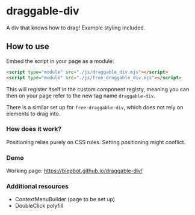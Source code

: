 # draggable-div

A div that knows how to drag! Example styling included.

## How to use

Embed the script in your page as a module:

```html
<script type="module" src="./js/draggable_div.mjs"></script>
<script type="module" src="./js/free_draggable_div.mjs"></script>
```

This will register itself in the custom component registy, meaning you can then on your page refer to the new tag name `draggable-div`.

There is a similar set up for `free-draggable-div`, which does not rely on elements to drag into.

### How does it work?

Positioning relies purely on CSS rules. Setting positioning might conflict.

### Demo

Working page: https://biepbot.github.io/draggable-div/

### Additional resources

- ContextMenuBuilder (page to be set up)
- DoubleClick polyfill
